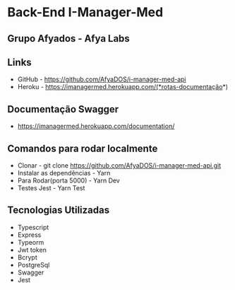 # Back-End I-Manager-Med

## Grupo Afyados - Afya Labs

## Links

- GitHub - https://github.com/AfyaDOS/i-manager-med-api
- Heroku - https://imanagermed.herokuapp.com/(*rotas-documentação*)

## Documentação Swagger

- https://imanagermed.herokuapp.com/documentation/

## Comandos para rodar localmente

- Clonar - git clone https://github.com/AfyaDOS/i-manager-med-api.git
- Instalar as dependências - Yarn
- Para Rodar(porta 5000) - Yarn Dev
- Testes Jest - Yarn Test

## Tecnologias Utilizadas

- Typescript
- Express
- Typeorm
- Jwt token
- Bcrypt
- PostgreSql
- Swagger
- Jest
